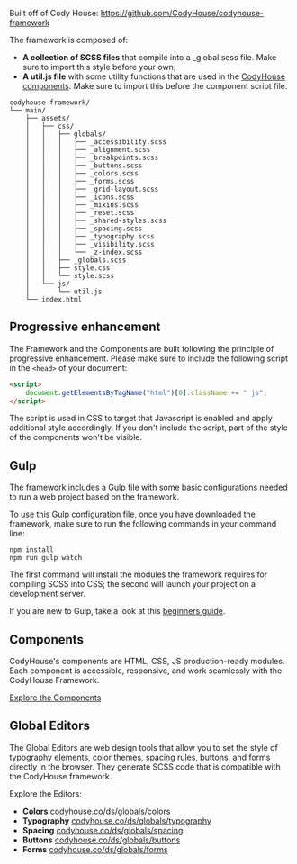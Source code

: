 Built off of Cody House: https://github.com/CodyHouse/codyhouse-framework

The framework is composed of:

-   **A collection of SCSS files** that compile into a \_global.scss file. Make sure to import this style before your own;
-   **A util.js file** with some utility functions that are used in the [CodyHouse components](https://codyhouse.co/ds/components). Make sure to import this before the component script file.

```text
codyhouse-framework/
└── main/
    ├── assets/
    │   ├── css/
    │   │   ├── globals/
    │   │   │   ├── _accessibility.scss
    │   │   │   ├── _alignment.scss
    │   │   │   ├── _breakpoints.scss
    │   │   │   ├── _buttons.scss
    │   │   │   ├── _colors.scss
    │   │   │   ├── _forms.scss
    │   │   │   ├── _grid-layout.scss
    │   │   │   ├── _icons.scss
    │   │   │   ├── _mixins.scss
    │   │   │   ├── _reset.scss
    │   │   │   ├── _shared-styles.scss
    │   │   │   ├── _spacing.scss
    │   │   │   ├── _typography.scss
    │   │   │   ├── _visibility.scss
    │   │   │   └── _z-index.scss
    │   │   ├── _globals.scss
    │   │   ├── style.css
    │   │   └── style.scss
    │   └── js/
    │       └── util.js
    └── index.html
```

## Progressive enhancement

The Framework and the Components are built following the principle of progressive enhancement. Please make sure to include the following script in the `<head>` of your document:

```html
<script>
    document.getElementsByTagName("html")[0].className += " js";
</script>
```

The script is used in CSS to target that Javascript is enabled and apply additional style accordingly. If you don't include the script, part of the style of the components won't be visible.

## Gulp

The framework includes a Gulp file with some basic configurations needed to run a web project based on the framework.

To use this Gulp configuration file, once you have downloaded the framework, make sure to run the following commands in your command line:

```
npm install
npm run gulp watch
```

The first command will install the modules the framework requires for compiling SCSS into CSS; the second will launch your project on a development server.

If you are new to Gulp, take a look at this [beginners guide](https://css-tricks.com/gulp-for-beginners/).

## Components

CodyHouse's components are HTML, CSS, JS production-ready modules. Each component is accessible, responsive, and work seamlessly with the CodyHouse Framework.

[Explore the Components](https://codyhouse.co/ds/components)

## Global Editors

The Global Editors are web design tools that allow you to set the style of typography elements, color themes, spacing rules, buttons, and forms directly in the browser. They generate SCSS code that is compatible with the CodyHouse framework.

Explore the Editors:

-   **Colors** [codyhouse.co/ds/globals/colors](https://codyhouse.co/ds/globals/colors)
-   **Typography** [codyhouse.co/ds/globals/typography](https://codyhouse.co/ds/globals/typography)
-   **Spacing** [codyhouse.co/ds/globals/spacing](https://codyhouse.co/ds/globals/spacing)
-   **Buttons** [codyhouse.co/ds/globals/buttons](https://codyhouse.co/ds/globals/buttons)
-   **Forms** [codyhouse.co/ds/globals/forms](https://codyhouse.co/ds/globals/forms)
